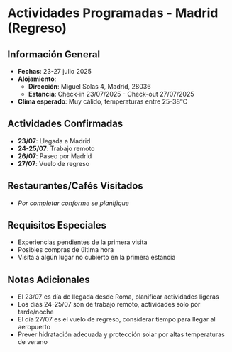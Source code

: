 # Actividades Programadas - Madrid (Regreso)

## Información General
- **Fechas**: 23-27 julio 2025
- **Alojamiento**: 
  * **Dirección**: Miguel Solas 4, Madrid, 28036
  * **Estancia**: Check-in 23/07/2025 - Check-out 27/07/2025
- **Clima esperado**: Muy cálido, temperaturas entre 25-38°C

## Actividades Confirmadas
- **23/07**: Llegada a Madrid
- **24-25/07**: Trabajo remoto
- **26/07**: Paseo por Madrid
- **27/07**: Vuelo de regreso

## Restaurantes/Cafés Visitados
- *Por completar conforme se planifique*

## Requisitos Especiales
- Experiencias pendientes de la primera visita
- Posibles compras de última hora
- Visita a algún lugar no cubierto en la primera estancia

## Notas Adicionales
- El 23/07 es día de llegada desde Roma, planificar actividades ligeras
- Los días 24-25/07 son de trabajo remoto, actividades solo por tarde/noche
- El día 27/07 es el vuelo de regreso, considerar tiempo para llegar al aeropuerto
- Prever hidratación adecuada y protección solar por altas temperaturas de verano
